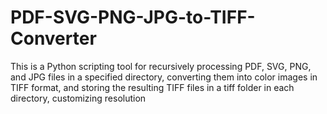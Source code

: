 # PDF-SVG-PNG-JPG-to-TIFF-Converter
This is a Python scripting tool for recursively processing PDF, SVG, PNG, and JPG files in a specified directory, converting them into color images in TIFF format, and storing the resulting TIFF files in a tiff folder in each directory, customizing resolution
